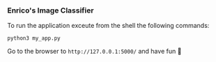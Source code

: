### Enrico's Image Classifier

To run the application exceute from the shell the following commands:

```
python3 my_app.py
```

Go to the browser to ``` http://127.0.0.1:5000/ ``` and have fun 🙌 